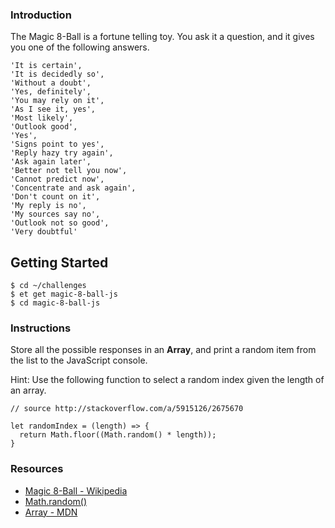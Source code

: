 ### Introduction

The Magic 8-Ball is a fortune telling toy. You ask it a question, and it gives
you one of the following answers.

```no-highlight
'It is certain',
'It is decidedly so',
'Without a doubt',
'Yes, definitely',
'You may rely on it',
'As I see it, yes',
'Most likely',
'Outlook good',
'Yes',
'Signs point to yes',
'Reply hazy try again',
'Ask again later',
'Better not tell you now',
'Cannot predict now',
'Concentrate and ask again',
'Don't count on it',
'My reply is no',
'My sources say no',
'Outlook not so good',
'Very doubtful'
```

## Getting Started

```no-highlight
$ cd ~/challenges
$ et get magic-8-ball-js
$ cd magic-8-ball-js
```

### Instructions

Store all the possible responses in an **Array**, and print a random item from the list to the JavaScript console.

Hint: Use the following function to select a random index given the length of an array.

```no-highlight
// source http://stackoverflow.com/a/5915126/2675670

let randomIndex = (length) => {
  return Math.floor((Math.random() * length));
}
```

### Resources

* [Magic 8-Ball - Wikipedia](https://en.wikipedia.org/wiki/Magic_8-Ball)
* [Math.random()](https://developer.mozilla.org/en-US/docs/Web/JavaScript/Reference/Global_Objects/Math/random)
* [Array - MDN](https://developer.mozilla.org/en-US/docs/Web/JavaScript/Reference/Global_Objects/Array)
